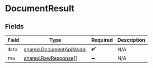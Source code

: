 # DocumentResult


## Fields

| Field                                                                     | Type                                                                      | Required                                                                  | Description                                                               |
| ------------------------------------------------------------------------- | ------------------------------------------------------------------------- | ------------------------------------------------------------------------- | ------------------------------------------------------------------------- |
| `data`                                                                    | [shared.DocumentApiModel](../../../sdk/models/shared/documentapimodel.md) | :heavy_check_mark:                                                        | N/A                                                                       |
| `raw`                                                                     | [shared.RawResponse](../../../sdk/models/shared/rawresponse.md)[]         | :heavy_minus_sign:                                                        | N/A                                                                       |